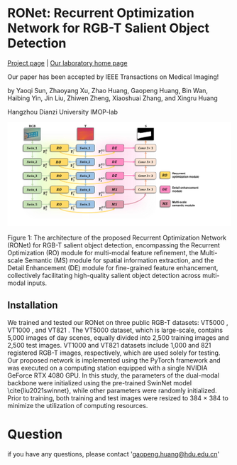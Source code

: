 # RONet:  Recurrent Optimization Network for RGB-T Salient Object Detection

[Project page](https://github.com/IMOP-lab/RONet) | [Our laboratory home page](https://github.com/IMOP-lab) 

Our paper has been accepted by IEEE Transactions on Medical Imaging!

by Yaoqi Sun, Zhaoyang Xu, Zhao Huang, Gaopeng Huang, Bin Wan, Haibing Yin, Jin Liu, Zhiwen Zheng, Xiaoshuai Zhang, and
Xingru Huang

Hangzhou Dianzi University IMOP-lab

<div align=left>
  <img src="https://github.com/IMOP-lab/RONet/blob/main/figures/stru.pdf">
</div>
<p align=left>
  Figure 1: The architecture of the proposed Recurrent Optimization Network (RONet) for RGB-T salient object detection, encompassing the Recurrent Optimization (RO) module for multi-modal feature refinement, the Multi-scale Semantic (MS) module for spatial information extraction, and the Detail Enhancement (DE) module for fine-grained feature enhancement, collectively facilitating high-quality salient object detection across multi-modal inputs.
</p>

## Installation

We trained and tested our RONet on three public RGB-T datasets: VT5000 , VT1000 , and VT821 . The VT5000 dataset, which is large-scale, contains 5,000 images of day scenes, equally divided into 2,500 training images and 2,500 test images. VT1000 and VT821 datasets include 1,000 and 821 registered RGB-T images, respectively, which are used solely for testing. Our proposed network is implemented using the PyTorch framework and was executed on a computing station equipped with a single NVIDIA GeForce RTX 4080 GPU. In this study, the parameters of the dual-modal backbone were initialized using the pre-trained SwinNet model \cite{liu2021swinnet}, while other parameters were randomly initialized. Prior to training, both training and test images were resized to 384 × 384 to minimize the utilization of computing resources. 

# Question

if you have any questions, please contact 'gaopeng.huang@hdu.edu.cn'
